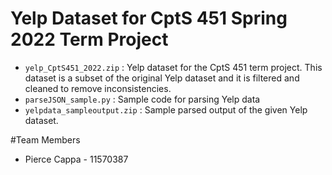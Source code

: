 # Yelp Dataset for CptS 451 Spring 2022 Term Project
* `yelp_CptS451_2022.zip` : Yelp dataset for the CptS 451 term project.  This dataset is a subset of the original Yelp dataset and it is filtered and cleaned to remove inconsistencies. 
* `parseJSON_sample.py` : Sample code for parsing Yelp data
* `yelpdata_sampleoutput.zip` : Sample parsed output of the given Yelp dataset. 

#Team Members
* Pierce Cappa - 11570387




